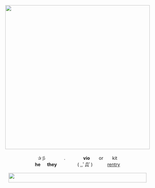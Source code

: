 <p align=center>
<img src=https://file.garden/ZeWhoxo9KEiz9dHt/Untitled274_20240510131536.png width=450px> <br><br>
✰彡　　　　.　　　　<b>vio</b>　　or　　kit <br>
<b>he 　 they</b> 　　　　 ( ,,ﾟДﾟ) 　　　<a href="https://tiny.cc/konpeito">rentry</a> <br><br>
<img src=https://file.garden/ZeWhoxo9KEiz9dHt/Untitled275_20240510141605.png width=430px height=30px>
<!--
**RottenHeresy/RottenHeresy** is a ✨ _special_ ✨ repository because its `README.md` (this file) appears on your GitHub profile.

Here are some ideas to get you started:

- 🔭 I’m currently working on ...
- 🌱 I’m currently learning ...
- 👯 I’m looking to collaborate on ...
- 🤔 I’m looking for help with ...
- 💬 Ask me about ...
- 📫 How to reach me: ...
- 😄 Pronouns: ...
- ⚡ Fun fact: ...
-->
